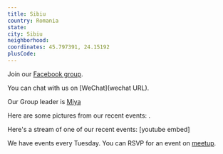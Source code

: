 ```yaml
---
title: Sibiu
country: Romania
state: 
city: Sibiu
neighborhood: 
coordinates: 45.797391, 24.15192
plusCode:
---
```

Join our [Facebook group](https://www.facebook.com/groups/free.code.camp.sibiu).

You can chat with us on [WeChat](wechat URL).

Our Group leader is [Miya](freecodecamp.org/miya)

Here are some pictures from our recent events:
![]().

Here's a stream of one of our recent events:
[youtube embed]

We have events every Tuesday. You can RSVP for an event on [meetup](meetupurl).
